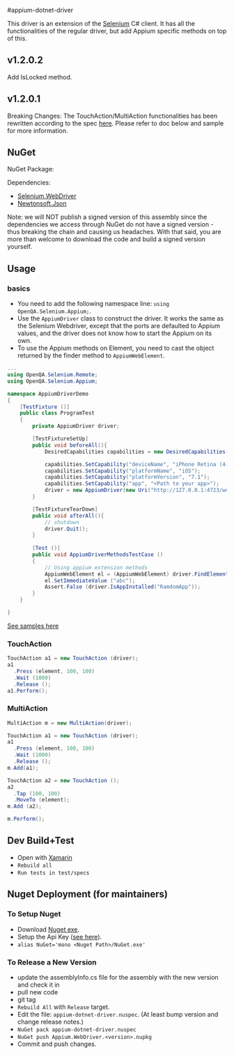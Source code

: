 #appium-dotnet-driver

This driver is an extension of the [Selenium](http://docs.seleniumhq.org/) C# client. It has 
all the functionalities of the regular driver, but add Appium specific methods on top of this.

## v1.2.0.2
Add IsLocked method.

## v1.2.0.1

Breaking Changes: The TouchAction/MultiAction functionalities has been rewritten according
to the spec [here](https://dvcs.w3.org/hg/webdriver/raw-file/default/webdriver-spec.html#touch-gestures).
Please refer to doc below and sample for more information.

## NuGet

NuGet Package: [](http://www.nuget.org/packages/Appium.WebDriver/)

Dependencies:

- [Selenium.WebDriver](http://www.nuget.org/packages/Selenium.WebDriver/)
- [Newtonsoft.Json](http://www.nuget.org/packages/Newtonsoft.Json/)

Note: we will NOT publish a signed version of this assembly since the dependencies we access through NuGet do not have a signed version - thus breaking the chain and causing us headaches. With that said, you are more than welcome to download the code and build a signed version yourself.
 
## Usage

### basics

- You need to add the following namespace line: `using OpenQA.Selenium.Appium;`.
- Use the `AppiumDriver` class to construct the driver. It works the same as the Selenium Webdriver, except that
 the ports are defaulted to Appium values, and the driver does not know how to start the Appium on its own.
- To use the Appium methods on Element, you need to cast the object returned by the finder method to 
`AppiumWebElement`.


```c#
...
using OpenQA.Selenium.Remote;
using OpenQA.Selenium.Appium;

namespace AppiumDriverDemo
{
	[TestFixture ()]
	public class ProgramTest
	{
		private AppiumDriver driver;

		[TestFixtureSetUp]
		public void beforeAll(){
			DesiredCapabilities capabilities = new DesiredCapabilities();

			capabilities.SetCapability("deviceName", "iPhone Retina (4-inch 64-bit)");
			capabilities.SetCapability("platformName", "iOS");
			capabilities.SetCapability("platformVersion", "7.1");
			capabilities.SetCapability("app", "<Path to your app>");
			driver = new AppiumDriver(new Uri("http://127.0.0.1:4723/wd/hub"), capabilities);		
		}

		[TestFixtureTearDown]
		public void afterAll(){
			// shutdown
			driver.Quit();
		}
			
		[Test ()]
		public void AppiumDriverMethodsTestCase ()
		{
			// Using appium extension methods
			AppiumWebElement el = (AppiumWebElement) driver.FindElementByIosUIAutomation(".elements()");
			el.SetImmediateValue ("abc");
			Assert.False (driver.IsAppInstalled("RamdomApp"));
		}
	}

}

```

[See samples here](/samples)

### TouchAction
```c#
TouchAction a1 = new TouchAction (driver);
a1
  .Press (element, 100, 100)
  .Wait (1000)
  .Release ();
a1.Perform();
```

### MultiAction

```c#
MultiAction m = new MultiAction(driver);

TouchAction a1 = new TouchAction (driver);
a1
  .Press (element, 100, 100)
  .Wait (1000)
  .Release ();
m.Add(a1);

TouchAction a2 = new TouchAction ();
a2
  .Tap (100, 100)
  .MoveTo (element);
m.Add (a2);

m.Perform();
```

## Dev Build+Test 

- Open with [Xamarin](http://xamarin.com/)
- `Rebuild all`
- `Run tests in test/specs`

## Nuget Deployment (for maintainers)

### To Setup Nuget 
- Download [Nuget exe](http://nuget.org/nuget.exe).
- Setup the Api Key ([see here](http://docs.nuget.org/docs/creating-packages/creating-and-publishing-a-package#api-key)).
- `alias NuGet='mono <Nuget Path>/NuGet.exe'`


### To Release a New Version
- update the assemblyInfo.cs file for the assembly with the new version and check it in
- pull new code
- git tag <version number>
- `Rebuild All` with `Release` target.
- Edit the file: `appium-dotnet-driver.nuspec`. (At least bump version and change release notes.)
- `NuGet pack appium-dotnet-driver.nuspec`
- `NuGet push Appium.WebDriver.<version>.nupkg`
- Commit and push changes.
